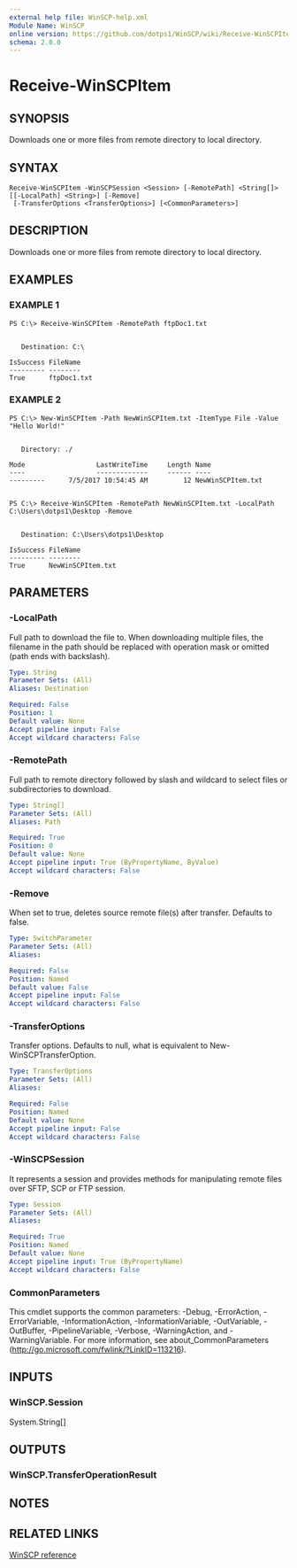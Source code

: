 ```yaml
---
external help file: WinSCP-help.xml
Module Name: WinSCP
online version: https://github.com/dotps1/WinSCP/wiki/Receive-WinSCPItem
schema: 2.0.0
---
```


# Receive-WinSCPItem

## SYNOPSIS
Downloads one or more files from remote directory to local directory.

## SYNTAX

```
Receive-WinSCPItem -WinSCPSession <Session> [-RemotePath] <String[]> [[-LocalPath] <String>] [-Remove]
 [-TransferOptions <TransferOptions>] [<CommonParameters>]
```

## DESCRIPTION
Downloads one or more files from remote directory to local directory.

## EXAMPLES

### EXAMPLE 1
```
PS C:\> Receive-WinSCPItem -RemotePath ftpDoc1.txt


   Destination: C:\

IsSuccess FileName
--------- --------
True      ftpDoc1.txt
```

### EXAMPLE 2
```
PS C:\> New-WinSCPItem -Path NewWinSCPItem.txt -ItemType File -Value "Hello World!"


   Directory: ./

Mode                  LastWriteTime     Length Name
----                  -------------     ------ ----
---------      7/5/2017 10:54:45 AM         12 NewWinSCPItem.txt


PS C:\> Receive-WinSCPItem -RemotePath NewWinSCPItem.txt -LocalPath C:\Users\dotps1\Desktop -Remove


   Destination: C:\Users\dotps1\Desktop

IsSuccess FileName
--------- --------
True      NewWinSCPItem.txt
```

## PARAMETERS

### -LocalPath
Full path to download the file to.
When downloading multiple files, the filename in the path should be replaced with operation mask or omitted (path ends with backslash).

```yaml
Type: String
Parameter Sets: (All)
Aliases: Destination

Required: False
Position: 1
Default value: None
Accept pipeline input: False
Accept wildcard characters: False
```

### -RemotePath
Full path to remote directory followed by slash and wildcard to select files or subdirectories to download.

```yaml
Type: String[]
Parameter Sets: (All)
Aliases: Path

Required: True
Position: 0
Default value: None
Accept pipeline input: True (ByPropertyName, ByValue)
Accept wildcard characters: False
```

### -Remove
When set to true, deletes source remote file(s) after transfer.
Defaults to false.

```yaml
Type: SwitchParameter
Parameter Sets: (All)
Aliases:

Required: False
Position: Named
Default value: False
Accept pipeline input: False
Accept wildcard characters: False
```

### -TransferOptions
Transfer options.
Defaults to null, what is equivalent to New-WinSCPTransferOption.

```yaml
Type: TransferOptions
Parameter Sets: (All)
Aliases:

Required: False
Position: Named
Default value: None
Accept pipeline input: False
Accept wildcard characters: False
```

### -WinSCPSession
It represents a session and provides methods for manipulating remote files over SFTP, SCP or FTP session.

```yaml
Type: Session
Parameter Sets: (All)
Aliases:

Required: True
Position: Named
Default value: None
Accept pipeline input: True (ByPropertyName)
Accept wildcard characters: False
```

### CommonParameters
This cmdlet supports the common parameters: -Debug, -ErrorAction, -ErrorVariable, -InformationAction, -InformationVariable, -OutVariable, -OutBuffer, -PipelineVariable, -Verbose, -WarningAction, and -WarningVariable. For more information, see about_CommonParameters (http://go.microsoft.com/fwlink/?LinkID=113216).

## INPUTS

### WinSCP.Session
System.String\[\]

## OUTPUTS

### WinSCP.TransferOperationResult

## NOTES

## RELATED LINKS

[WinSCP reference](https://winscp.net/eng/docs/library_session_getfiles)


